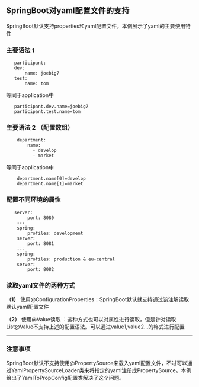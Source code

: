 ## SpringBoot对yaml配置文件的支持
SpringBoot默认支持properties和yaml配置文件，本例展示了yaml的主要使用特性

### 主要语法 1  
```
   participant:
   dev:
       name: joebig7
   test:
       name: tom
```
等同于application中
```
   participant.dev.name=joebig7
   participant.test.name=tom
```

### 主要语法 2 （配置数组）
``` 
    department:
        name:
          - develop
          - market
```
等同于application中
```
    department.name[0]=develop
    department.name[1]=market
```

### 配置不同环境的属性
```
   server:
    	port: 8080
    ---
    spring:
    	profiles: development
    server:
    	port: 8081
    ---
    spring:
    	profiles: production & eu-central
    server:
    	port: 8082
```

### 读取yaml文件的两种方式
**（1）** 使用@ConfigurationProperties：SpringBoot默认就支持通过该注解读取默认yaml配置文件

**（2）** 使用@Value读取 ：这种方式也可以对属性进行读取，但是针对读取List@Value不支持上述的配置语法。可以通过value1,value2...的格式进行配置


-----------------------

### 注意事项
SpringBoot默认不支持使用@PropertySource来载入yaml配置文件，不过可以通过YamlPropertySourceLoader类来将指定的yaml注册成PropertySource。本例给出了YamlToPropConfig配置类解决了这个问题。